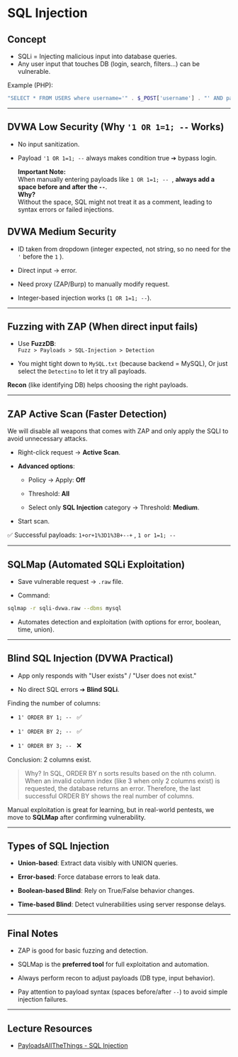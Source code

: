 # SQL Injection 

## Concept

- SQLi = Injecting malicious input into database queries.
- Any user input that touches DB (login, search, filters...) can be vulnerable.
    
Example (PHP):

```php
"SELECT * FROM USERS where username='" . $_POST['username'] . "' AND password='" . $_POST['password'] . "'";
```

---

## DVWA Low Security (Why `'1 OR 1=1; --` Works)

- No input sanitization.
    
- Payload `'1 OR 1=1; --` always makes condition true ➔ bypass login.
    
	**Important Note:**  
	When manually entering payloads like `1 OR 1=1; -- `, **always add a space before and after the `--`**.  
	**Why?**  
	Without the space, SQL might not treat it as a comment, leading to syntax errors or failed injections.
## DVWA Medium Security

- ID taken from dropdown (integer expected, not string, so no need for the `'` before the `1` ).
    
- Direct input → error.
    
- Need proxy (ZAP/Burp) to manually modify request.
    
- Integer-based injection works (`1 OR 1=1; --`).
    

---

## Fuzzing with ZAP (When direct input fails)

- Use **FuzzDB**:  
    `Fuzz > Payloads > SQL-Injection > Detection`
    
- You might tight down to `MySQL.txt` (because backend = MySQL), Or just select the `Detectino` to let it try all payloads.
    

**Recon** (like identifying DB) helps choosing the right payloads.

---

## ZAP Active Scan (Faster Detection)

We will disable all weapons that comes with ZAP and only apply the SQLI to avoid unnecessary attacks.

- Right-click request → **Active Scan**.
    
- **Advanced options**:
    
    - Policy → Apply: **Off**
        
    - Threshold: **All**
        
    - Select only **SQL Injection** category → Threshold: **Medium**.
        
- Start scan.
    

✅ Successful payloads: `1+or+1%3D1%3B+--+` , `1 or 1=1; -- `

---

## SQLMap (Automated SQLi Exploitation)

- Save vulnerable request → `.raw` file.
    
- Command:

```bash
sqlmap -r sqli-dvwa.raw --dbms mysql
```

- Automates detection and exploitation (with options for error, boolean, time, union).
    

---

## Blind SQL Injection (DVWA Practical)

- App only responds with "User exists" / "User does not exist."
    
- No direct SQL errors ➔ **Blind SQLi**.
    

Finding the number of columns:

- `1' ORDER BY 1; -- ` ✅
    
- `1' ORDER BY 2; -- ` ✅
    
- `1' ORDER BY 3; -- ` ❌
    

Conclusion: 2 columns exist.

>Why?
In SQL, ORDER BY n sorts results based on the nth column.
When an invalid column index (like 3 when only 2 columns exist) is requested, the database returns an error.
Therefore, the last successful ORDER BY shows the real number of columns.

Manual exploitation is great for learning, but in real-world pentests, we move to **SQLMap** after confirming vulnerability.


---

## Types of SQL Injection

- **Union-based**: Extract data visibly with UNION queries.
    
- **Error-based**: Force database errors to leak data.
    
- **Boolean-based Blind**: Rely on True/False behavior changes.
    
- **Time-based Blind**: Detect vulnerabilities using server response delays.
    

---

## Final Notes

- ZAP is good for basic fuzzing and detection.
    
- SQLMap is the **preferred tool** for full exploitation and automation.
    
- Always perform recon to adjust payloads (DB type, input behavior).
    
- Pay attention to payload syntax (spaces before/after `--`) to avoid simple injection failures.
     
---

## Lecture Resources

- [PayloadsAllTheThings - SQL Injection](https://github.com/swisskyrepo/PayloadsAllTheThings)
    